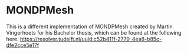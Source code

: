# MONDPMesh
This is a different implementation of MONDPMesh created by Martin Vingerhoets for his Bachelor thesis, which can be found at the following here: https://resolver.tudelft.nl/uuid:c52b411f-2779-4ea8-b85c-dfe2cce5e17f


